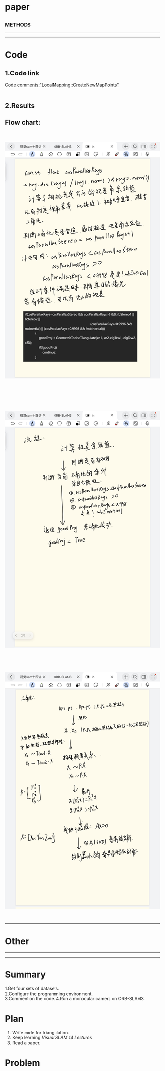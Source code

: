 # paper
## []( )
### METHODS

---------------------------------------------------------------------------------------------------------------------
---------------------------------------------------------------------------------------------------------------------
# Code  
## 1.Code link
[Code comments:"LocalMapping::CreateNewMapPoints"](code/LocalMapping.cc)<br><br>

## 2.Results
Flow chart: <br> <br>&nbsp;&nbsp;&nbsp;&nbsp;&nbsp;&nbsp;&nbsp;&nbsp;
![](img/Localmapping1.jpg)
<br>&nbsp;&nbsp;&nbsp;&nbsp;&nbsp;&nbsp;&nbsp;
&nbsp;&nbsp;&nbsp;&nbsp;&nbsp;&nbsp;&nbsp;&nbsp;
&nbsp;&nbsp;&nbsp;&nbsp;&nbsp;&nbsp;&nbsp;&nbsp;
&nbsp;&nbsp;&nbsp;&nbsp;&nbsp;&nbsp;&nbsp;&nbsp;&nbsp;
<br>
<br><br>
&nbsp;&nbsp;&nbsp;&nbsp;&nbsp;&nbsp;&nbsp;&nbsp;
![](img/Localmapping2.jpg)
<br>&nbsp;&nbsp;&nbsp;&nbsp;&nbsp;&nbsp;&nbsp;
&nbsp;&nbsp;&nbsp;&nbsp;&nbsp;&nbsp;&nbsp;&nbsp;
&nbsp;&nbsp;&nbsp;&nbsp;&nbsp;&nbsp;&nbsp;&nbsp;
&nbsp;&nbsp;&nbsp;&nbsp;&nbsp;&nbsp;&nbsp;&nbsp;&nbsp;
<br><br>
&nbsp;&nbsp;&nbsp;&nbsp;&nbsp;&nbsp;&nbsp;&nbsp;
![](img/Triangulation.jpg)
<br>&nbsp;&nbsp;&nbsp;&nbsp;&nbsp;&nbsp;&nbsp;
&nbsp;&nbsp;&nbsp;&nbsp;&nbsp;&nbsp;&nbsp;&nbsp;
&nbsp;&nbsp;&nbsp;&nbsp;&nbsp;&nbsp;&nbsp;&nbsp;
&nbsp;&nbsp;&nbsp;&nbsp;&nbsp;&nbsp;&nbsp;&nbsp;&nbsp;
---------------------------------------------------------------------------------------------------------------------
---------------------------------------------------------------------------------------------------------------------
# Other 


---------------------------------------------------------------------------------------------------------------------
---------------------------------------------------------------------------------------------------------------------
# Summary
1.Get four sets of datasets.<br>
2.Configure the programming environment.<br>
3.Comment on the code.
4.Run a monocular camera on ORB-SLAM3
# Plan 
1. Write code for triangulation.
2. Keep learning *Visual SLAM 14 Lectures*
3. Read a paper.

# Problem



